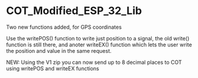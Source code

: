# COT_Modified_ESP_32_Lib
Two new functions added, for GPS coordinates 

Use the writePOS() function to write just position to a signal, 
the old write() function is still there,
and anoter writeEX() function which lets the user write the position and value in the same request.

NEW: Using the V1 zip you can now send up to 8 decimal places to COT using writePOS and writeEX functions
